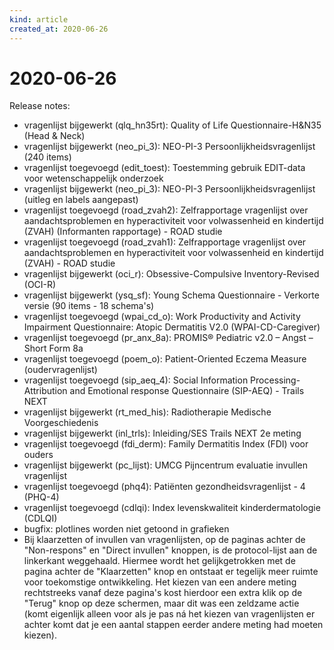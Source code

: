 ```yaml
---
kind: article
created_at: 2020-06-26
---
```


# 2020-06-26

Release notes: 
* vragenlijst bijgewerkt (qlq_hn35rt): Quality of Life Questionnaire-H&N35 (Head & Neck)
* vragenlijst bijgewerkt (neo_pi_3): NEO-PI-3 Persoonlijkheidsvragenlijst (240 items)
* vragenlijst toegevoegd (edit_toest): Toestemming gebruik EDIT-data voor wetenschappelijk onderzoek
* vragenlijst bijgewerkt (neo_pi_3): NEO-PI-3 Persoonlijkheidsvragenlijst (uitleg en labels aangepast)
* vragenlijst toegevoegd (road_zvah2): Zelfrapportage vragenlijst over aandachtsproblemen en hyperactiviteit voor volwassenheid en kindertijd (ZVAH) (Informanten rapportage) - ROAD studie
* vragenlijst toegevoegd (road_zvah1): Zelfrapportage vragenlijst over aandachtsproblemen en hyperactiviteit voor volwassenheid en kindertijd (ZVAH) - ROAD studie
* vragenlijst bijgewerkt (oci_r): Obsessive-Compulsive Inventory-Revised (OCI-R)
* vragenlijst bijgewerkt (ysq_sf): Young Schema Questionnaire - Verkorte versie (90 items - 18 schema's)
* vragenlijst toegevoegd (wpai_cd_o): Work Productivity and Activity Impairment Questionnaire: Atopic Dermatitis V2.0 (WPAI-CD-Caregiver)
* vragenlijst toegevoegd (pr_anx_8a): PROMIS® Pediatric v2.0 – Angst – Short Form 8a
* vragenlijst toegevoegd (poem_o): Patient-Oriented Eczema Measure (oudervragenlijst)
* vragenlijst toegevoegd (sip_aeq_4): Social Information Processing-Attribution and Emotional response Questionnaire (SIP-AEQ) - Trails NEXT
* vragenlijst bijgewerkt (rt_med_his): Radiotherapie Medische Voorgeschiedenis
* vragenlijst bijgewerkt (inl_trls): Inleiding/SES Trails NEXT 2e meting
* vragenlijst toegevoegd (fdi_derm): Family Dermatitis Index (FDI) voor ouders
* vragenlijst bijgewerkt (pc_lijst): UMCG Pijncentrum evaluatie invullen vragenlijst
* vragenlijst toegevoegd (phq4): Patiënten gezondheidsvragenlijst - 4 (PHQ-4)
* vragenlijst toegevoegd (cdlqi): Index levenskwaliteit kinderdermatologie (CDLQI)
* bugfix: plotlines worden niet getoond in grafieken
* Bij klaarzetten of invullen van vragenlijsten, op de paginas achter de "Non-respons" en "Direct invullen" knoppen, is de protocol-lijst aan de linkerkant weggehaald. Hiermee wordt het gelijkgetrokken met de pagina achter de "Klaarzetten" knop en ontstaat er tegelijk meer ruimte voor toekomstige ontwikkeling. Het kiezen van een andere meting rechtstreeks vanaf deze pagina's kost hierdoor een extra klik op de "Terug" knop op deze schermen, maar dit was een zeldzame actie (komt eigenlijk alleen voor als je pas ná het kiezen van vragenlijsten er achter komt dat je een aantal stappen eerder andere meting had moeten kiezen).

